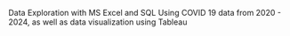 Data Exploration with MS Excel and SQL Using COVID 19 data from 2020 - 2024, as well as data visualization using Tableau
